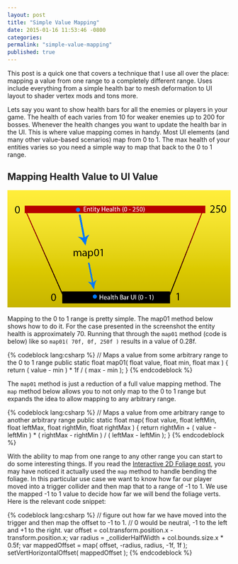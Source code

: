 ```yaml
---
layout: post
title: "Simple Value Mapping"
date: 2015-01-16 11:53:46 -0800
categories:
permalink: "simple-value-mapping"
published: true
---
```



This post is a quick one that covers a technique that I use all over the place: mapping a value from one range to a completely different range. Uses include everything from a simple health bar to mesh deformation to UI layout to shader vertex mods and tons more.

<!-- more -->

Lets say you want to show health bars for all the enemies or players in your game. The health of each varies from 10 for weaker enemies up to 200 for bosses. Whenever the health changes you want to update the health bar in the UI. This is where value mapping comes in handy. Most UI elements (and many other value-based scenarios) map from 0 to 1. The max health of your entities varies so you need a simple way to map that back to the 0 to 1 range.



## Mapping Health Value to UI Value

![](/images/posts/valueMapping/health-map.png)


Mapping to the 0 to 1 range is pretty simple. The map01 method below shows how to do it. For the case presented in the screenshot the entity health is approximately 70. Running that through the `map01` method (code is below) like so `map01( 70f, 0f, 250f )` results in a value of 0.28f.


{% codeblock lang:csharp %}
// Maps a value from some arbitrary range to the 0 to 1 range
public static float map01( float value, float min, float max )
{
	return ( value - min ) * 1f / ( max - min );
}
{% endcodeblock %}


The `map01` method is just a reduction of a full value mapping method. The `map` method below allows you to not only map to the 0 to 1 range but expands the idea to allow mapping to any arbitrary range.


{% codeblock lang:csharp %}
// Maps a value from ome arbitrary range to another arbitrary range
public static float map( float value, float leftMin, float leftMax, float rightMin, float rightMax )
{
	return rightMin + ( value - leftMin ) * ( rightMax - rightMin ) / ( leftMax - leftMin );
}
{% endcodeblock %}


With the ability to map from one range to any other range you can start to do some interesting things. If you read the [Interactive 2D Foliage post](/grass2d/), you may have noticed it actually used the `map` method to handle bending the foliage. In this particular use case we want to know how far our player moved into a trigger collider and then map that to a range of -1 to 1. We use the mapped -1 to 1 value to decide how far we will bend the foliage verts. Here is the relevant code snippet:

{% codeblock lang:csharp %}
// figure out how far we have moved into the trigger and then map the offset to -1 to 1.
// 0 would be neutral, -1 to the left and +1 to the right.
var offset = col.transform.position.x - transform.position.x;
var radius = _colliderHalfWidth + col.bounds.size.x * 0.5f;
var mappedOffset = map( offset, -radius, radius, -1f, 1f );
setVertHorizontalOffset( mappedOffset );
{% endcodeblock %}
